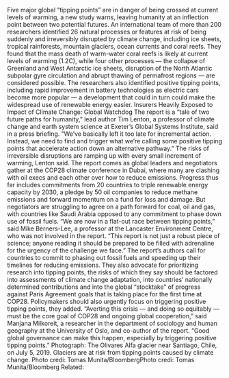 Five major global “tipping points” are in danger of being crossed at current levels of warming, a new study warns, leaving humanity at an inflection point between two potential futures.
An international team of more than 200 researchers identified 26 natural processes or features at risk of being suddenly and irreversibly disrupted by climate change, including ice sheets, tropical rainforests, mountain glaciers, ocean currents and coral reefs. They found that the mass death of warm-water coral reefs is likely at current levels of warming (1.2C), while four other processes — the collapse of Greenland and West Antarctic ice sheets, disruption of the North Atlantic subpolar gyre circulation and abrupt thawing of permafrost regions — are considered possible.
The researchers also identified positive tipping points, including rapid improvement in battery technologies as electric cars become more popular — a development that could in turn could make the widespread use of renewable energy easier.
Insurers Heavily Exposed to Impact of Climate Change: Global Watchdog
The report is a “tale of two future paths for humanity,” lead author Tim Lenton, a professor of climate change and earth system science at Exeter’s Global Systems Institute, said in a press briefing. “We’ve basically left it too late for incremental action. Instead, we need to find and trigger what we’re calling some positive tipping points that accelerate action down an alternative pathway.”
The risks of irreversible disruptions are ramping up with every small increment of warming, Lenton said.
The report comes as global leaders and negotiators gather at the COP28 climate conference in Dubai, where many are clashing with oil execs and each other over how to reduce emissions. Progress thus far includes commitments from 20 countries to triple renewable energy capacity by 2030, a pledge by 50 oil companies to reduce methane emissions and forward momentum on a fund for loss and damage. But negotiators are struggling to agree on a path forward for coal, oil and gas, with countries like Saudi Arabia opposed to any commitment to phase down use of fossil fuels.
“We are now in a flat-out race between tipping points,” said Mike Berners-Lee, a professor at the Lancaster Environment Centre, who was not involved in the report. “This report is not just a robust piece of science; anyone reading it should be prepared to be filled with adrenaline for the urgency of the challenge we face.”
The report’s authors call for countries to commit to phasing out fossil fuels and speeding up their timelines for reducing emissions. They also advocate for prioritizing research into tipping points, the risks of which they say should be factored into assessments of climate change adaptation, into countries’ nationally determined contributions and into the global “stocktake” of progress against Paris Agreement goals that is taking place for the first time at COP28. Policymakers should also urgently focus on triggering positive tipping points, they added.
“Averting this crisis — and doing so equitably — must be the core goal of COP28 and ongoing global cooperation,” said Manjana Milkoreit, a researcher in the department of sociology and human geography at the University of Oslo, and co-author of the report. “Good global governance can make this happen, especially by triggering positive tipping points.”
Photograph: The Olivares Alfa glacier near Santiago, Chile, on July 5, 2019. Glaciers are at risk from tipping points caused by climate change. Photo credi: Tomas Munita/BloombergPhoto credi: Tomas Munita/Bloomberg
Related: